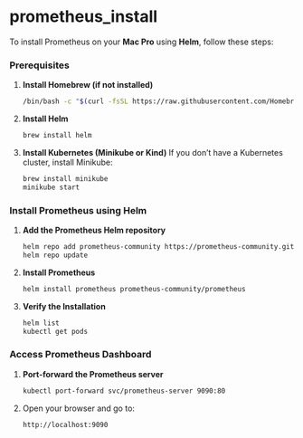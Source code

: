 # prometheus_install

To install Prometheus on your **Mac Pro** using **Helm**, follow these steps:

### **Prerequisites**
1. **Install Homebrew (if not installed)**
   ```sh
   /bin/bash -c "$(curl -fsSL https://raw.githubusercontent.com/Homebrew/install/HEAD/install.sh)"
   ```

2. **Install Helm**
   ```sh
   brew install helm
   ```

3. **Install Kubernetes (Minikube or Kind)**
   If you don’t have a Kubernetes cluster, install Minikube:
   ```sh
   brew install minikube
   minikube start
   ```

### **Install Prometheus using Helm**
1. **Add the Prometheus Helm repository**
   ```sh
   helm repo add prometheus-community https://prometheus-community.github.io/helm-charts
   helm repo update
   ```

2. **Install Prometheus**
   ```sh
   helm install prometheus prometheus-community/prometheus
   ```

3. **Verify the Installation**
   ```sh
   helm list
   kubectl get pods
   ```

### **Access Prometheus Dashboard**
1. **Port-forward the Prometheus server**
   ```sh
   kubectl port-forward svc/prometheus-server 9090:80
   ```
2. Open your browser and go to:
   ```
   http://localhost:9090
   ```
